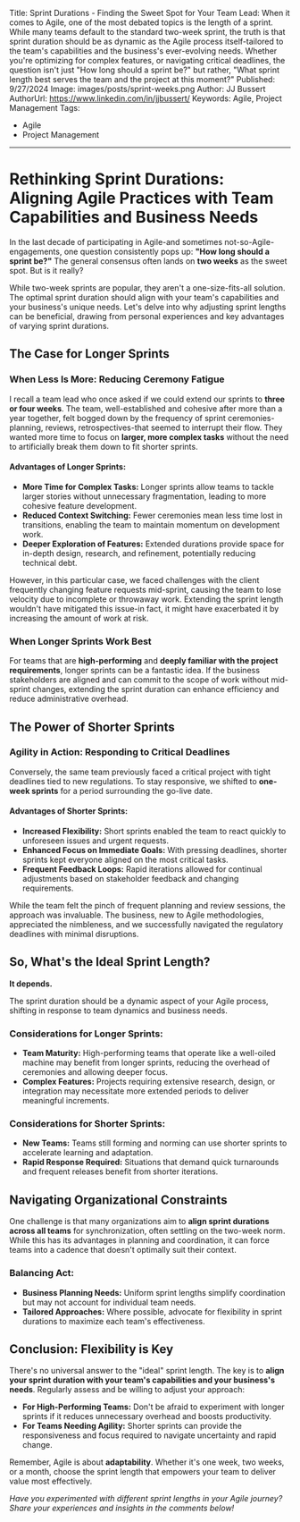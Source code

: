 Title: Sprint Durations - Finding the Sweet Spot for Your Team
Lead: When it comes to Agile, one of the most debated topics is the length of a sprint. While many teams default to the standard two-week sprint, the truth is that sprint duration should be as dynamic as the Agile process itself-tailored to the team's capabilities and the business's ever-evolving needs. Whether you're optimizing for complex features, or navigating critical deadlines, the question isn't just "How long should a sprint be?" but rather, "What sprint length best serves the team and the project at this moment?"
Published: 9/27/2024
Image: images/posts/sprint-weeks.png
Author: JJ Bussert
AuthorUrl: https://www.linkedin.com/in/jjbussert/
Keywords: Agile, Project Management
Tags:
 - Agile
 - Project Management
---


# Rethinking Sprint Durations: Aligning Agile Practices with Team Capabilities and Business Needs

In the last decade of participating in Agile-and sometimes not-so-Agile-engagements, one question consistently pops up: **"How long should a sprint be?"** The general consensus often lands on **two weeks** as the sweet spot. But is it really?

While two-week sprints are popular, they aren't a one-size-fits-all solution. The optimal sprint duration should align with your team's capabilities and your business's unique needs. Let's delve into why adjusting sprint lengths can be beneficial, drawing from personal experiences and key advantages of varying sprint durations.

## The Case for Longer Sprints

### When Less Is More: Reducing Ceremony Fatigue

I recall a team lead who once asked if we could extend our sprints to **three or four weeks**. The team, well-established and cohesive after more than a year together, felt bogged down by the frequency of sprint ceremonies-planning, reviews, retrospectives-that seemed to interrupt their flow. They wanted more time to focus on **larger, more complex tasks** without the need to artificially break them down to fit shorter sprints.

#### Advantages of Longer Sprints:

- **More Time for Complex Tasks:** Longer sprints allow teams to tackle larger stories without unnecessary fragmentation, leading to more cohesive feature development.
- **Reduced Context Switching:** Fewer ceremonies mean less time lost in transitions, enabling the team to maintain momentum on development work.
- **Deeper Exploration of Features:** Extended durations provide space for in-depth design, research, and refinement, potentially reducing technical debt.

However, in this particular case, we faced challenges with the client frequently changing feature requests mid-sprint, causing the team to lose velocity due to incomplete or throwaway work. Extending the sprint length wouldn't have mitigated this issue-in fact, it might have exacerbated it by increasing the amount of work at risk.

### When Longer Sprints Work Best

For teams that are **high-performing** and **deeply familiar with the project requirements**, longer sprints can be a fantastic idea. If the business stakeholders are aligned and can commit to the scope of work without mid-sprint changes, extending the sprint duration can enhance efficiency and reduce administrative overhead.


## The Power of Shorter Sprints

### Agility in Action: Responding to Critical Deadlines

Conversely, the same team previously faced a critical project with tight deadlines tied to new regulations. To stay responsive, we shifted to **one-week sprints** for a period surrounding the go-live date.

#### Advantages of Shorter Sprints:

- **Increased Flexibility:** Short sprints enabled the team to react quickly to unforeseen issues and urgent requests.
- **Enhanced Focus on Immediate Goals:** With pressing deadlines, shorter sprints kept everyone aligned on the most critical tasks.
- **Frequent Feedback Loops:** Rapid iterations allowed for continual adjustments based on stakeholder feedback and changing requirements.

While the team felt the pinch of frequent planning and review sessions, the approach was invaluable. The business, new to Agile methodologies, appreciated the nimbleness, and we successfully navigated the regulatory deadlines with minimal disruptions.


## So, What's the Ideal Sprint Length?

**It depends.**

The sprint duration should be a dynamic aspect of your Agile process, shifting in response to team dynamics and business needs.

### Considerations for Longer Sprints:

- **Team Maturity:** High-performing teams that operate like a well-oiled machine may benefit from longer sprints, reducing the overhead of ceremonies and allowing deeper focus.
- **Complex Features:** Projects requiring extensive research, design, or integration may necessitate more extended periods to deliver meaningful increments.

### Considerations for Shorter Sprints:

- **New Teams:** Teams still forming and norming can use shorter sprints to accelerate learning and adaptation.
- **Rapid Response Required:** Situations that demand quick turnarounds and frequent releases benefit from shorter iterations.


## Navigating Organizational Constraints

One challenge is that many organizations aim to **align sprint durations across all teams** for synchronization, often settling on the two-week norm. While this has its advantages in planning and coordination, it can force teams into a cadence that doesn't optimally suit their context.

### Balancing Act:

- **Business Planning Needs:** Uniform sprint lengths simplify coordination but may not account for individual team needs.
- **Tailored Approaches:** Where possible, advocate for flexibility in sprint durations to maximize each team's effectiveness.


## Conclusion: Flexibility is Key

There's no universal answer to the "ideal" sprint length. The key is to **align your sprint duration with your team's capabilities and your business's needs**. Regularly assess and be willing to adjust your approach:

- **For High-Performing Teams:** Don't be afraid to experiment with longer sprints if it reduces unnecessary overhead and boosts productivity.
- **For Teams Needing Agility:** Shorter sprints can provide the responsiveness and focus required to navigate uncertainty and rapid change.

Remember, Agile is about **adaptability**. Whether it's one week, two weeks, or a month, choose the sprint length that empowers your team to deliver value most effectively.

*Have you experimented with different sprint lengths in your Agile journey? Share your experiences and insights in the comments below!*
